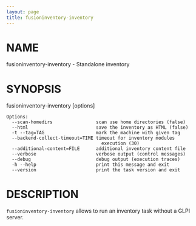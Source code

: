 ```yaml
---
layout: page
title: fusioninventory-inventory
---
```


# NAME

fusioninventory-inventory - Standalone inventory

# SYNOPSIS

fusioninventory-inventory \[options\]

    Options:
      --scan-homedirs                scan use home directories (false)
      --html                         save the inventory as HTML (false)
      -t --tag=TAG                   mark the machine with given tag
      --backend-collect-timeout=TIME timeout for inventory modules
                                       execution (30)
      --additional-content=FILE      additional inventory content file
      --verbose                      verbose output (control messages)
      --debug                        debug output (execution traces)
      -h --help                      print this message and exit
      --version                      print the task version and exit

# DESCRIPTION

`fusioninventory-inventory` allows to run an inventory task without a GLPI
server.
